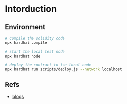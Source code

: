 # Intorduction

## Environment

```bash
# compile the solidity code
npx hardhat compile

# start the local test node
npx hardhat node

# deploy the contract to the local node
npx hardhat run scripts/deploy.js --network localhost
```

## Refs

- [blogs](https://dev.to/dabit3/the-complete-guide-to-full-stack-ethereum-development-3j13)